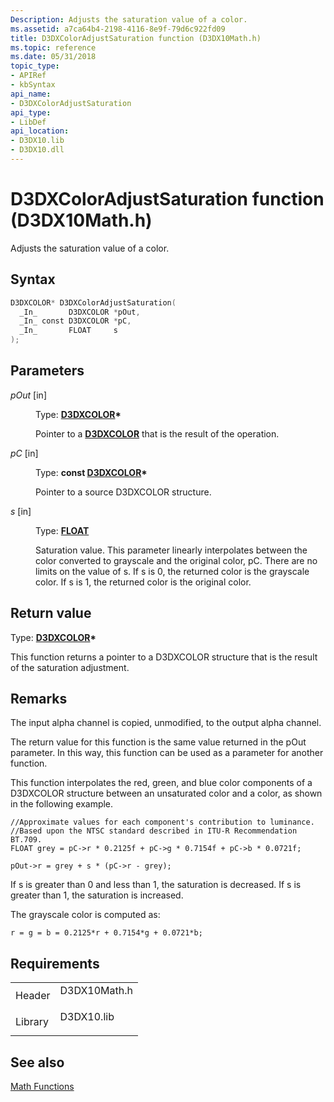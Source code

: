 ```yaml
---
Description: Adjusts the saturation value of a color.
ms.assetid: a7ca64b4-2198-4116-8e9f-79d6c922fd09
title: D3DXColorAdjustSaturation function (D3DX10Math.h)
ms.topic: reference
ms.date: 05/31/2018
topic_type: 
- APIRef
- kbSyntax
api_name: 
- D3DXColorAdjustSaturation
api_type: 
- LibDef
api_location: 
- D3DX10.lib
- D3DX10.dll
---
```


# D3DXColorAdjustSaturation function (D3DX10Math.h)

Adjusts the saturation value of a color.

## Syntax


```C++
D3DXCOLOR* D3DXColorAdjustSaturation(
  _In_       D3DXCOLOR *pOut,
  _In_ const D3DXCOLOR *pC,
  _In_       FLOAT     s
);
```



## Parameters

<dl> <dt>

*pOut* \[in\]
</dt> <dd>

Type: **[**D3DXCOLOR**](../direct3d9/d3dxcolor.md)\***

Pointer to a [**D3DXCOLOR**](d3d10-d3dxcolor.md) that is the result of the operation.

</dd> <dt>

*pC* \[in\]
</dt> <dd>

Type: **const [**D3DXCOLOR**](../direct3d9/d3dxcolor.md)\***

Pointer to a source D3DXCOLOR structure.

</dd> <dt>

*s* \[in\]
</dt> <dd>

Type: **[**FLOAT**](../winprog/windows-data-types.md)**

Saturation value. This parameter linearly interpolates between the color converted to grayscale and the original color, pC. There are no limits on the value of s. If s is 0, the returned color is the grayscale color. If s is 1, the returned color is the original color.

</dd> </dl>

## Return value

Type: **[**D3DXCOLOR**](../direct3d9/d3dxcolor.md)\***

This function returns a pointer to a D3DXCOLOR structure that is the result of the saturation adjustment.

## Remarks

The input alpha channel is copied, unmodified, to the output alpha channel.

The return value for this function is the same value returned in the pOut parameter. In this way, this function can be used as a parameter for another function.

This function interpolates the red, green, and blue color components of a D3DXCOLOR structure between an unsaturated color and a color, as shown in the following example.


```
//Approximate values for each component's contribution to luminance.
//Based upon the NTSC standard described in ITU-R Recommendation BT.709.
FLOAT grey = pC->r * 0.2125f + pC->g * 0.7154f + pC->b * 0.0721f;

pOut->r = grey + s * (pC->r - grey);
```



If s is greater than 0 and less than 1, the saturation is decreased. If s is greater than 1, the saturation is increased.

The grayscale color is computed as:


```
r = g = b = 0.2125*r + 0.7154*g + 0.0721*b;
```



## Requirements



|                    |                                                                                         |
|--------------------|-----------------------------------------------------------------------------------------|
| Header<br/>  | <dl> <dt>D3DX10Math.h</dt> </dl> |
| Library<br/> | <dl> <dt>D3DX10.lib</dt> </dl>   |



## See also

<dl> <dt>

[Math Functions](d3d10-graphics-reference-d3dx10-functions-math.md)
</dt> </dl>

 

 
